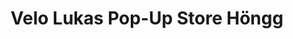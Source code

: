 ---
title: "Velo Lukas Pop-Up Store Höngg"
url: /zuerich/velo-lukas-pop-up-store-hoengg/
shop: Fahrrad
---